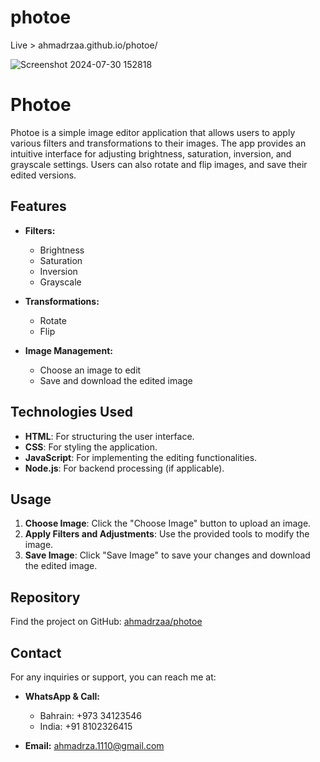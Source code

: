# photoe
Live >  ahmadrzaa.github.io/photoe/ 
<br>

![Screenshot 2024-07-30 152818](https://github.com/user-attachments/assets/e427a7ab-bb1c-46be-863a-94cc151c7f0a) <br>
# Photoe

Photoe is a simple image editor application that allows users to apply various filters and transformations to their images. The app provides an intuitive interface for adjusting brightness, saturation, inversion, and grayscale settings. Users can also rotate and flip images, and save their edited versions.

## Features

- **Filters:**
  - Brightness
  - Saturation
  - Inversion
  - Grayscale

- **Transformations:**
  - Rotate
  - Flip

- **Image Management:**
  - Choose an image to edit
  - Save and download the edited image

## Technologies Used

- **HTML**: For structuring the user interface.
- **CSS**: For styling the application.
- **JavaScript**: For implementing the editing functionalities.
- **Node.js**: For backend processing (if applicable).

## Usage

1. **Choose Image**: Click the "Choose Image" button to upload an image.
2. **Apply Filters and Adjustments**: Use the provided tools to modify the image.
3. **Save Image**: Click "Save Image" to save your changes and download the edited image.

## Repository

Find the project on GitHub: [ahmadrzaa/photoe](https://github.com/ahmadrzaa/photoe)

## Contact

For any inquiries or support, you can reach me at:

- **WhatsApp & Call:**
  - Bahrain: +973 34123546
  - India: +91 8102326415

- **Email:** ahmadrza.1110@gmail.com

